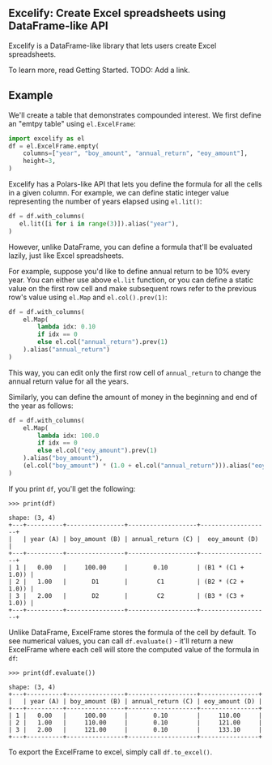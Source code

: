 ## Excelify: Create Excel spreadsheets using DataFrame-like API

Excelify is a DataFrame-like library that lets users create Excel spreadsheets.

To learn more, read Getting Started. TODO: Add a link.

## Example
We'll create a table that demonstrates compounded interest.
We first define an "emtpy table" using `el.ExcelFrame`:
```python
import excelify as el
df = el.ExcelFrame.empty(
    columns=["year", "boy_amount", "annual_return", "eoy_amount"],
    height=3,
)
```

Excelify has a Polars-like API that lets you define the formula for all the
cells in a given column. For example, we can define static integer value
representing the number of years elapsed using `el.lit()`:

```python
df = df.with_columns(
   el.lit([i for i in range(3)]).alias("year"),
)
```

However, unlike DataFrame, you can define a formula that'll be evaluated
lazily, just like Excel spreadsheets.

For example, suppose you'd like to define annual return to be 10% every year.
You can either use above `el.lit` function, or you can define a static value on
the first row cell and make subsequent rows refer to the previous row's value
using `el.Map` and `el.col().prev(1)`:

```python
df = df.with_columns(
    el.Map(
        lambda idx: 0.10
        if idx == 0
        else el.col("annual_return").prev(1)
    ).alias("annual_return")
)
```
This way, you can edit only the first row cell of `annual_return` to change the
annual return value for all the years.

Similarly, you can define the amount of money in the beginning and end of the
year as follows:

```python
df = df.with_columns(
    el.Map(
        lambda idx: 100.0
        if idx == 0
        else el.col("eoy_amount").prev(1)
    ).alias("boy_amount"),
    (el.col("boy_amount") * (1.0 + el.col("annual_return"))).alias("eoy_amount"),
)
```

If you print `df`, you'll get the following:
```pycon
>>> print(df)

shape: (3, 4)
+---+----------+----------------+-------------------+-------------------+
|   | year (A) | boy_amount (B) | annual_return (C) |  eoy_amount (D)   |
+---+----------+----------------+-------------------+-------------------+
| 1 |   0.00   |     100.00     |       0.10        | (B1 * (C1 + 1.0)) |
| 2 |   1.00   |       D1       |        C1         | (B2 * (C2 + 1.0)) |
| 3 |   2.00   |       D2       |        C2         | (B3 * (C3 + 1.0)) |
+---+----------+----------------+-------------------+-------------------+
```

Unlike DataFrame, ExcelFrame stores the formula of the cell by default. To see
numerical values, you can call `df.evaluate()` - it'll return a new ExcelFrame
where each cell will store the computed value of the formula in `df`:

```pycon
>>> print(df.evaluate())

shape: (3, 4)
+---+----------+----------------+-------------------+----------------+
|   | year (A) | boy_amount (B) | annual_return (C) | eoy_amount (D) |
+---+----------+----------------+-------------------+----------------+
| 1 |   0.00   |     100.00     |       0.10        |     110.00     |
| 2 |   1.00   |     110.00     |       0.10        |     121.00     |
| 3 |   2.00   |     121.00     |       0.10        |     133.10     |
+---+----------+----------------+-------------------+----------------+
```

To export the ExcelFrame to excel, simply call `df.to_excel()`.
